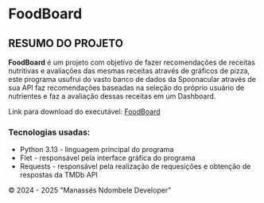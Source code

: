# FoodBoard

## RESUMO DO PROJETO

**FoodBoard** é um projeto com objetivo de fazer recomendações de receitas nutritivas e avaliações das mesmas receitas através de gráficos de pizza, este programa usufrui do vasto banco de dados da Spoonacular através de sua API faz recomendações baseadas na seleção do próprio usuário de nutrientes e faz a avaliação dessas receitas em um Dashboard. 

Link para download do executável: [FoodBoard](https://drive.google.com/file/d/1K28sSLdKTub67kWjkp6SMaAu6H63yyGn/view?usp=sharing)

### Tecnologias usadas:

* Python 3.13 - linguagem principal do programa
* Flet - responsável pela interface gráfica do programa
* Requests - responsável pela realização de requesições e obtenção de respostas da TMDb API

&copy; 2024 - 2025 "Manassés Ndombele Developer"

